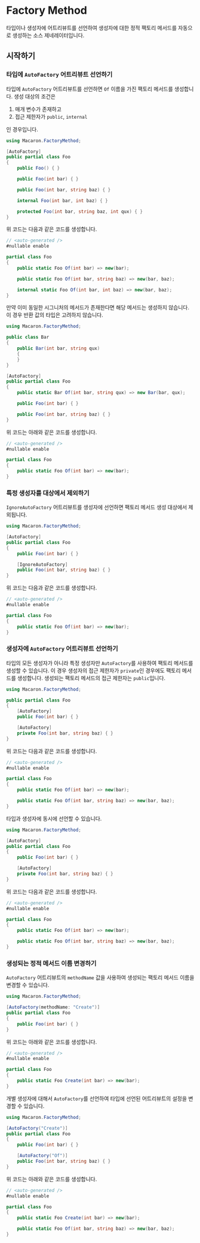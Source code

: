 # Factory Method

타입이나 생성자에 어트리뷰트를 선언하여 생성자에 대한 정적 팩토리 메서드를 자동으로 생성하는 소스 제네레이터입니다.

## 시작하기

### 타입에 `AutoFactory` 어트리뷰트 선언하기

타입에 `AutoFactory` 어트리뷰트를 선언하면 `Of` 이름을 가진 팩토리 메서드를 생성합니다. 생성 대상의 조건은

1. 매개 변수가 존재하고
2. 접근 제한자가 `public`, `internal`

인 경우입니다.

```csharp
using Macaron.FactoryMethod;

[AutoFactory]
public partial class Foo
{
    public Foo() { }

    public Foo(int bar) { }

    public Foo(int bar, string baz) { }

    internal Foo(int bar, int baz) { }

    protected Foo(int bar, string baz, int qux) { }
}
```

위 코드는 다음과 같은 코드를 생성합니다.

```csharp
// <auto-generated />
#nullable enable

partial class Foo
{
    public static Foo Of(int bar) => new(bar);

    public static Foo Of(int bar, string baz) => new(bar, baz);

    internal static Foo Of(int bar, int baz) => new(bar, baz);
}
```

만약 이미 동일한 시그니처의 메서드가 존재한다면 해당 메서드는 생성하지 않습니다. 이 경우 반환 값의 타입은 고려하지 않습니다.

```csharp
using Macaron.FactoryMethod;

public class Bar
{
    public Bar(int bar, string qux)
    {
    }
}

[AutoFactory]
public partial class Foo
{
    public static Bar Of(int bar, string qux) => new Bar(bar, qux);

    public Foo(int bar) { }

    public Foo(int bar, string baz) { }
}
```

위 코드는 아래와 같은 코드를 생성합니다.

```csharp
// <auto-generated />
#nullable enable

partial class Foo
{
    public static Foo Of(int bar) => new(bar);
}
```

### 특정 생성자를 대상에서 제외하기

`IgnoreAutoFactory` 어트리뷰트를 생성자에 선언하면 팩토리 메서드 생성 대상에서 제외됩니다.

```csharp
using Macaron.FactoryMethod;

[AutoFactory]
public partial class Foo
{
    public Foo(int bar) { }

    [IgnoreAutoFactory]
    public Foo(int bar, string baz) { }
}
```

위 코드는 다음과 같은 코드를 생성합니다.

```csharp
// <auto-generated />
#nullable enable

partial class Foo
{
    public static Foo Of(int bar) => new(bar);
}
```

### 생성자에 `AutoFactory` 어트리뷰트 선언하기

타입의 모든 생성자가 아니라 특정 생성자만 `AutoFactory`를 사용하여 팩토리 메서드를 생성할 수 있습니다. 이 경우 생성자의 접근 제한자가 `private`인 경우에도 팩토리 메서드를 생성합니다. 생성되는 팩토리 메서드의 접근 제한자는 `public`입니다.

```csharp
using Macaron.FactoryMethod;

public partial class Foo
{
    [AutoFactory]
    public Foo(int bar) { }

    [AutoFactory]
    private Foo(int bar, string baz) { }
}
```

위 코드는 다음과 같은 코드를 생성합니다.

```csharp
// <auto-generated />
#nullable enable

partial class Foo
{
    public static Foo Of(int bar) => new(bar);

    public static Foo Of(int bar, string baz) => new(bar, baz);
}
```

타입과 생성자에 동시에 선언할 수 있습니다.

```csharp
using Macaron.FactoryMethod;

[AutoFactory]
public partial class Foo
{
    public Foo(int bar) { }

    [AutoFactory]
    private Foo(int bar, string baz) { }
}
```

위 코드는 다음과 같은 코드를 생성합니다.

```csharp
// <auto-generated />
#nullable enable

partial class Foo
{
    public static Foo Of(int bar) => new(bar);

    public static Foo Of(int bar, string baz) => new(bar, baz);
}
```

### 생성되는 정적 메서드 이름 변경하기

`AutoFactory` 어트리뷰트의 `methodName` 값을 사용하여 생성되는 팩토리 메서드 이름을 변경할 수 있습니다.

```csharp
using Macaron.FactoryMethod;

[AutoFactory(methodName: "Create")]
public partial class Foo
{
    public Foo(int bar) { }
}
```

위 코드는 아래와 같은 코드를 생성합니다.

```csharp
// <auto-generated />
#nullable enable

partial class Foo
{
    public static Foo Create(int bar) => new(bar);
}
```

개별 생성자에 대해서 `AutoFactory`를 선언하여 타입에 선언된 어트리뷰트의 설정을 변경할 수 있습니다.

```csharp
using Macaron.FactoryMethod;

[AutoFactory("Create")]
public partial class Foo
{
    public Foo(int bar) { }

    [AutoFactory("Of")]
    public Foo(int bar, string baz) { }
}
```

위 코드는 아래와 같은 코드를 생성합니다.

```csharp
// <auto-generated />
#nullable enable

partial class Foo
{
    public static Foo Create(int bar) => new(bar);

    public static Foo Of(int bar, string baz) => new(bar, baz);
}
```
